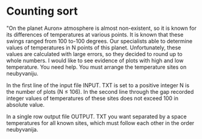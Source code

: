 # Counting sort

"On the planet Auron» atmosphere is almost non-existent, so it is known for its differences of temperatures at various points. It is known that these swings ranged from 100 to-100 degrees. Our specialists able to determine values of temperatures in N points of this planet. Unfortunately, these values are calculated with large errors, so they decided to round up to whole numbers. I would like to see evidence of plots with high and low temperature. You need help. You must arrange the temperature sites on neubyvaniju.

In the first line of the input file INPUT. TXT is set to a positive integer N is the number of plots (N ≤ 106). In the second line through the gap recorded integer values of temperatures of these sites does not exceed 100 in absolute value.

In a single row output file OUTPUT. TXT you want separated by a space temperatures for all known sites, which must follow each other in the order neubyvanija.
